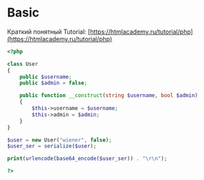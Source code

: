 # Basic

Краткий понятный Tutorial: [https://htmlacademy.ru/tutorial/php](https://htmlacademy.ru/tutorial/php)

```php
<?php

class User 
{
    public $username;
    public $admin = false;

    public function __construct(string $username, bool $admin)
    {
        $this->username = $username;
        $this->admin = $admin;
    }
}

$user = new User("wiener", false);
$user_ser = serialize($user);

print(urlencode(base64_encode($user_ser)) . "\r\n");

?>
```
